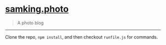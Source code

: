 # [samking.photo](https://samking.photo)
> A photo blog

---

Clone the repo, `npm install`, and then checkout `runfile.js` for commands.
